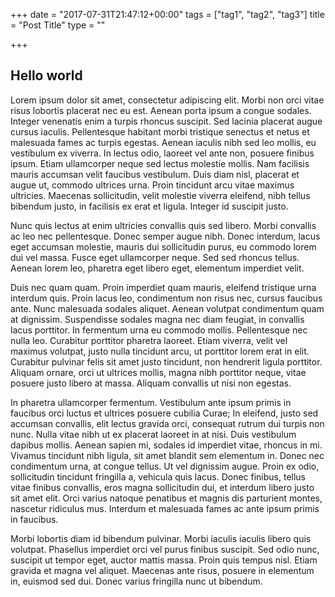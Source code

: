 +++
date = "2017-07-31T21:47:12+00:00"
tags = ["tag1", "tag2", "tag3"]
title = "Post Title"
type = ""

+++


## Hello world

Lorem ipsum dolor sit amet, consectetur adipiscing elit. Morbi non orci vitae risus lobortis placerat nec eu est. Aenean porta ipsum a congue sodales. Integer venenatis enim a turpis rhoncus suscipit. Sed lacinia placerat augue cursus iaculis. Pellentesque habitant morbi tristique senectus et netus et malesuada fames ac turpis egestas. Aenean iaculis nibh sed leo mollis, eu vestibulum ex viverra. In lectus odio, laoreet vel ante non, posuere finibus ipsum. Etiam ullamcorper neque sed lectus molestie mollis. Nam facilisis mauris accumsan velit faucibus vestibulum. Duis diam nisl, placerat et augue ut, commodo ultrices urna. Proin tincidunt arcu vitae maximus ultricies. Maecenas sollicitudin, velit molestie viverra eleifend, nibh tellus bibendum justo, in facilisis ex erat et ligula. Integer id suscipit justo.

Nunc quis lectus at enim ultricies convallis quis sed libero. Morbi convallis ac leo nec pellentesque. Donec semper augue nibh. Donec interdum, lacus eget accumsan molestie, mauris dui sollicitudin purus, eu commodo lorem dui vel massa. Fusce eget ullamcorper neque. Sed sed rhoncus tellus. Aenean lorem leo, pharetra eget libero eget, elementum imperdiet velit.

Duis nec quam quam. Proin imperdiet quam mauris, eleifend tristique urna interdum quis. Proin lacus leo, condimentum non risus nec, cursus faucibus ante. Nunc malesuada sodales aliquet. Aenean volutpat condimentum quam at dignissim. Suspendisse sodales magna nec diam feugiat, in convallis lacus porttitor. In fermentum urna eu commodo mollis. Pellentesque nec nulla leo. Curabitur porttitor pharetra laoreet. Etiam viverra, velit vel maximus volutpat, justo nulla tincidunt arcu, ut porttitor lorem erat in elit. Curabitur pulvinar felis sit amet justo tincidunt, non hendrerit ligula porttitor. Aliquam ornare, orci ut ultrices mollis, magna nibh porttitor neque, vitae posuere justo libero at massa. Aliquam convallis ut nisi non egestas.

In pharetra ullamcorper fermentum. Vestibulum ante ipsum primis in faucibus orci luctus et ultrices posuere cubilia Curae; In eleifend, justo sed accumsan convallis, elit lectus gravida orci, consequat rutrum dui turpis non nunc. Nulla vitae nibh ut ex placerat laoreet in at nisi. Duis vestibulum dapibus mollis. Aenean sapien mi, sodales id imperdiet vitae, rhoncus in mi. Vivamus tincidunt nibh ligula, sit amet blandit sem elementum in. Donec nec condimentum urna, at congue tellus. Ut vel dignissim augue. Proin ex odio, sollicitudin tincidunt fringilla a, vehicula quis lacus. Donec finibus, tellus vitae finibus convallis, eros magna sollicitudin dui, et interdum libero justo sit amet elit. Orci varius natoque penatibus et magnis dis parturient montes, nascetur ridiculus mus. Interdum et malesuada fames ac ante ipsum primis in faucibus.

Morbi lobortis diam id bibendum pulvinar. Morbi iaculis iaculis libero quis volutpat. Phasellus imperdiet orci vel purus finibus suscipit. Sed odio nunc, suscipit ut tempor eget, auctor mattis massa. Proin quis tempus nisl. Etiam gravida et magna vel aliquet. Maecenas ante risus, posuere in elementum in, euismod sed dui. Donec varius fringilla nunc ut bibendum.